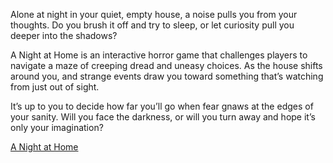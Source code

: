 Alone at night in your quiet, empty house, a noise pulls you from your thoughts. Do you brush it off and try to sleep, or let curiosity pull you deeper into the shadows?

A Night at Home is an interactive horror game that challenges players to navigate a maze of creeping dread and uneasy choices. As the house shifts around you, and strange events draw you toward something that’s watching from just out of sight.

It’s up to you to decide how far you’ll go when fear gnaws at the edges of your sanity. Will you face the darkness, or will you turn away and hope it’s only your imagination?

[A Night at Home](https://nadelaja.github.io/a-night-at-home/)
